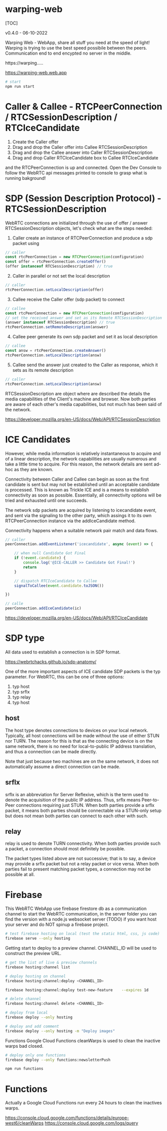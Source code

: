warping-web
===========
[TOC]

v0.4.0 - 06-10-2022

Warping Web - WebApp, share all stuff you need at the speed of light! Warping is trying to use the best speed possibile between the peers. Communication end to end encypted no server in the middle.

https://warping.....

https://warping-web.web.app


```bash
# start
npm run start
```

# Caller & Callee - RTCPeerConnection / RTCSessionDescription / RTCIceCandidate

1. Create the Caller offer
2. Drag and drop the Caller offer into Callee RTCSessionDescription
3. Drag and drop the Callee answer into Caller RTCSessionDescription
4. Drag and drop Caller RTCIceCandidate box to Callee RTCIceCandidate

and the RTCPeerConnection is up and connected. Open the Dev Console to follow the WebRTC api messages printed to console to grasp what is running bakground!

# SDP (Session Description Protocol) - RTCSessionDescription
WebRTC connections are initialized through the use of offer / answer RTCSessionDescription objects, let's check what are the steps needed:

1. Caller create an instance of RTCPeerConnection and produce a sdp packet using
```javascript
// caller
const rtcPeerConnection = new RTCPeerConnection(configuration)
const offer = rtcPeerConnection.createOffer()
(offer instanceof RTCSessionDescription) // true
```

2. Caller in parallel or not set the local description
```javascript
// caller
rtcPeerConnection.setLocalDescription(offer)
```

3. Callee receive the Caller offer (sdp packet) to connect
```javascript
// callee
const rtcPeerConnection = new RTCPeerConnection(configuration)
// set the received answer and set as its Remote RTCSessionDescription
(answer instanceof RTCSessionDescription) // true
rtcPeerConnection.setRemoteDescription(answer)
```

4. Callee peer generate its own sdp packet and set it as local description
```javascript
// callee
const answ = rtcPeerConnection.createAnswer()
rtcPeerConnection.setLocalDescription(answ)
```

5. Callee send the answer just created to the Caller as response, which it sets as its remote description
```javascript
// caller
rtcPeerConnection.setLocalDescription(answ)
```

RTCSessionDescription are object where are described the details the media capabilities of the Client's machine and browser. Now both parties are aware of each other's media capabilities, but not much has been said of the network.

https://developer.mozilla.org/en-US/docs/Web/API/RTCSessionDescription

# ICE Candidates
However, while media information is relatively instantaneous to acquire and of a linear description, the network capabilities are usually numerous and take a little time to acquire. For this reason, the network details are sent ad-hoc as they are known.

Connectivity between Caller and Callee can begin as soon as the first candidate is sent but may not be established until an acceptable candidate is processed. This is known as Trickle ICE and is a means to establish connectivity as soon as possible. Essentially, all connectivity options will be tried and exhausted until one succeeds.

The network sdp packets are acquired by listening to icecandidate event, and sent via the signaling to the other party, which assings it to its own RTCPeerConnection instance via the addIceCandidate method.

Connectivity happens when a suitable network pair match and data flows.

```javascript
// caller
peerConnection.addEventListener('icecandidate', async (event) => {

    // when null Candidate Got Final
    if (!event.candidate) {
        console.log('@ICE-CALLER >> Candidate Got Final!')
        return
    }

    // dispatch RTCIceCandidate to Callee
    signalToCallee(event.candidate.toJSON())

})

// calle
peerConnection.addIceCandidate(ic)
```

https://developer.mozilla.org/en-US/docs/Web/API/RTCIceCandidate

# SDP type
All data used to establish a connection is in SDP format.

https://webrtchacks.github.io/sdp-anatomy/

One of the more important aspects of ICE candidate SDP packets is the typ parameter. For WebRTC, this can be one of three options:

1. typ host
2. typ srflx
3. typ relay
4. typ host

## host
The host type denotes connections to devices on your local network. Typically, all host connections will be made without the use of either STUN nor TURN. The reason for this is that as the connecting device is on the same network, there is no need for local-to-public IP address translation, and thus a connection can be made directly.

Note that just because two machines are on the same network, it does not automatically assume a direct connection can be made.

## srflx
srflx is an abbreviation for Server Reflexive, which is the term used to denote the acquisition of the public IP address. Thus, srflx means Peer-to-Peer connections requiring just STUN. When both parties provide a srflx packet, it means both parties should be connectable via a STUN-only setup but does not mean both parties can connect to each other with such.

## relay
relay is used to denote TURN connectivity. When both parties provide such a packet, a connection should most definitely be possible.


The packet types listed above are not successive; that is to say, a device may provide a srflx packet but not a relay packet or vice versa. When both parties fail to present matching packet types, a connection may not be possible at all.


# Firebase
This WebRTC WebApp use firebase firestore db as a communication channel to start the WebRTC communication, in the server folder you can find the version with a node.js websocket server (TODO) if you want host your server and do NOT spinup a firebase project.

```bash
# test firebase hosting on local (test the static html, css, js code)
firebase serve --only hosting
```

Getting start to deploy to a preview channel. CHANNEL_ID will be used to construct the preview URL.
```bash
# get the list of live & preview channels
firebase hosting:channel list

# deploy hosting on channel
firebase hosting:channel:deploy <CHANNEL_ID>

firebase hosting:channel:deploy test-new-feature	--expires 1d

# delete channel
firebase hosting:channel delete <CHANNEL_ID>

# deploy from local
firebase deploy --only hosting

# deploy and add comment
firebase deploy --only hosting -m "Deploy images"
```

Functions
Google Cloud Functions cleanWarps is used to clean the inactive warps bad closed.

```bash
# deploy only one functions
firebase deploy --only functions:newsletterPush

npm run functions
```

# Functions
Actually a Google Cloud Functions run every 24 hours to clean the inactives warps.

https://console.cloud.google.com/functions/details/europe-west6/cleanWarps
https://console.cloud.google.com/logs/query
